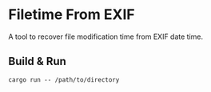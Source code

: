 # Filetime From EXIF

A tool to recover file modification time from EXIF date time.

## Build & Run

```shell
cargo run -- /path/to/directory
```